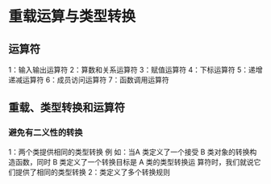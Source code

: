 # 重载运算与类型转换


## 运算符

1：输入输出运算符
2：算数和关系运算符
3：赋值运算符
4：下标运算符
5：递增递减运算符
6：成员访问运算符
7：函数调用运算符


## 重载、类型转换和运算符

### 避免有二义性的转换

1：两个类提供相同的类型转换
例 如：当A 类定义了一个接受 В 类对象的转换构造函数，同时 В 类定义了一个转换目标是 А 类的类型转换运
算符时，我们就说它们提供了相同的类型转换
2：类定义了多个转换规则
